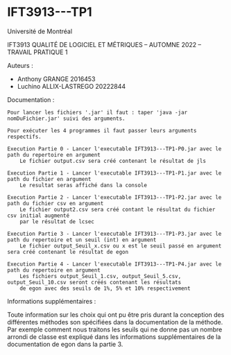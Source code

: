 # IFT3913---TP1

Université de Montréal


IFT3913 QUALITÉ DE LOGICIEL ET MÉTRIQUES – AUTOMNE 2022 – TRAVAIL PRATIQUE 1


Auteurs :

- Anthony GRANGE 2016453
- Luchino ALLIX-LASTREGO 20222844


Documentation :

	Pour lancer les fichiers '.jar' il faut : taper 'java -jar nomDuFichier.jar' suivi des arguments.

    Pour exécuter les 4 programmes il faut passer leurs arguments respectifs.

    Execution Partie 0 - Lancer l'executable IFT3913---TP1-P0.jar avec le path du repertoire en argument
        Le fichier output.csv sera créé contenant le résultat de jls

    Execution Partie 1 - Lancer l'executable IFT3913---TP1-P1.jar avec le path du fichier en argument
        Le resultat seras affiché dans la console

    Execution Partie 2 - Lancer l'executable IFT3913---TP1-P2.jar avec le path du fichier csv en argument
        Le fichier output2.csv sera créé contant le résultat du fichier csv initial augmenté
        par le résultat de lcsec

    Execution Partie 3 - Lancer l'executable IFT3913---TP1-P3.jar avec le path du repertoire et un seuil (int) en argument
        Le fichier output_Seuil_x.csv ou x est le seuil passé en argument sera créé contenant le résultat de egon

    Execution Partie 4 - Lancer l'executable IFT3913---TP1-P4.jar avec le path du repertoire en argument
        Les fichiers output_Seuil_1.csv, output_Seuil_5.csv, output_Seuil_10.csv seront créés contenant les résultats
        de egon avec des seuils de 1%, 5% et 10% respectivement

Informations supplémentaires :

Toute information sur les choix qui ont pu être pris durant la conception des différentes méthodes son spécifiées dans la documentation de la méthode. Par exemple comment nous traitons les seuils qui ne donne pas un nombre arrondi de classe est expliqué dans les informations supplémentaires de la documentation de egon dans la partie 3. 
